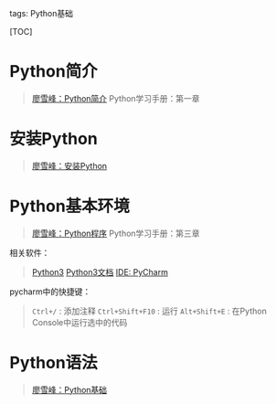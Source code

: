tags: Python基础

[TOC]

# Python简介

> [廖雪峰：Python简介][1]
> Python学习手册：第一章

# 安装Python

> [廖雪峰：安装Python][2]

# Python基本环境

> [廖雪峰：Python程序][3]
> Python学习手册：第三章

相关软件：

> [Python3][4]
> [Python3文档][5]
> [IDE: PyCharm][6]

pycharm中的快捷键：

> `Ctrl+/` : 添加注释
> `Ctrl+Shift+F10` : 运行
> `Alt+Shift+E` : 在Python Console中运行选中的代码

# Python语法

> [廖雪峰：Python基础][7]


  [1]: http://www.liaoxuefeng.com/wiki/0014316089557264a6b348958f449949df42a6d3a2e542c000/001431608990315a01b575e2ab041168ff0df194698afac000
  [2]: http://www.liaoxuefeng.com/wiki/0014316089557264a6b348958f449949df42a6d3a2e542c000/0014316090478912dab2a3a9e8f4ed49d28854b292f85bb000
  [3]: http://www.liaoxuefeng.com/wiki/0014316089557264a6b348958f449949df42a6d3a2e542c000/001431611988455689d4c116b2c4ed6aec000776c00ed52000
  [4]: https://www.python.org/downloads/
  [5]: https://docs.python.org/3/
  [6]: http://www.jetbrains.com/pycharm/download/
  [7]: http://www.liaoxuefeng.com/wiki/0014316089557264a6b348958f449949df42a6d3a2e542c000/001431658427513eef3d9dd9f7c48599116735806328e81000